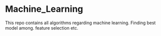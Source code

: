 # Machine_Learning
This repo contains all algorithms regarding machine learning. Finding best model among. feature selection etc.
